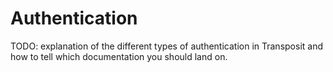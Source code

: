 # Authentication



TODO: explanation of the different types of authentication in Transposit and how to tell which documentation you should land on. 

